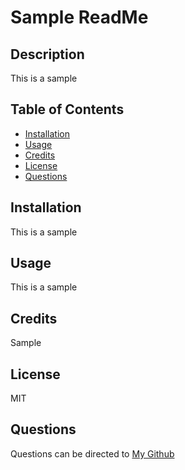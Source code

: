 # Sample ReadMe



    
## Description
This is a sample
    
## Table of Contents
- [Installation](#installation)
- [Usage](#usage)
- [Credits](#credits)
- [License](#license)
- [Questions](#questions)

## Installation

This is a sample
## Usage

    
This is a sample

## Credits

Sample

## License

MIT

## Questions

Questions can be directed to [My Github](https://github.com/Sample "My Github")
